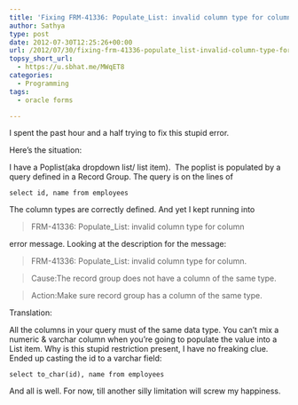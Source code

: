 ```yaml
---
title: 'Fixing FRM-41336: Populate_List: invalid column type for column 2 error in Oracle Forms'
author: Sathya
type: post
date: 2012-07-30T12:25:26+00:00
url: /2012/07/30/fixing-frm-41336-populate_list-invalid-column-type-for-column-2-error-in-oracle-forms/
topsy_short_url:
  - https://u.sbhat.me/MWqET8
categories:
  - Programming
tags:
  - oracle forms

---
```

I spent the past hour and a half trying to fix this stupid error.

Here&#8217;s the situation:

I have a Poplist(aka dropdown list/ list item).  The poplist is populated by a query defined in a Record Group. The query is on the lines of

<!--more-->

`select id, name from employees`

The column types are correctly defined. And yet I kept running into

> FRM-41336: Populate_List: invalid column type for column

error message. Looking at the description for the message:

> FRM-41336: Populate_List: invalid column type for column.
  
> Cause:The record group does not have a column of the same type.
  
> Action:Make sure record group has a column of the same type.

Translation:

All the columns in your query must of the same data type. You can&#8217;t mix a numeric & varchar column when you&#8217;re going to populate the value into a List item. Why is this stupid restriction present, I have no freaking clue. Ended up casting the id to a varchar field:

`select to_char(id), name from employees`

And all is well. For now, till another silly limitation will screw my happiness.

